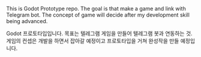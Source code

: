 This is Godot Prototype repo.
The goal is that make a game and link with Telegram bot.
The concept of game will decide after my development skill being advanced.

Godot 프로토타입입니다.
목표는 텔레그램 게임을 만들어 텔레그램 봇과 연동하는 것.
게임의 컨셉은 개발을 하면서 잡아갈 예정이고 프로토타입을 거쳐 완성작을 만들 예정입니다.
